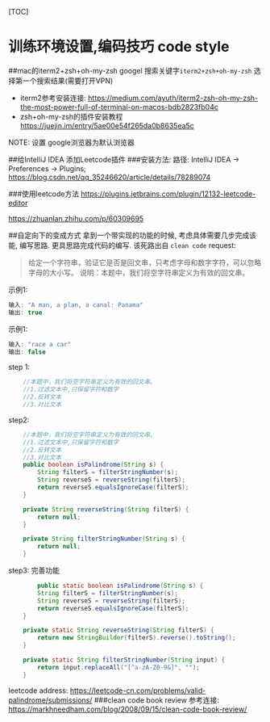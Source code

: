 [TOC]

# 训练环境设置,编码技巧 code style

##mac的iterm2+zsh+oh-my-zsh
googel 搜索关键字`iterm2+zsh+oh-my-zsh` 选择第一个搜索结果(需要打开VPN)
* iterm2参考安装连接: https://medium.com/ayuth/iterm2-zsh-oh-my-zsh-the-most-power-full-of-terminal-on-macos-bdb2823fb04c 
* zsh+oh-my-zsh的插件安装教程  https://juejin.im/entry/5ae00e54f265da0b8635ea5c

NOTE: 设置 google浏览器为默认浏览器

##给IntelliJ IDEA 添加Leetcode插件
###安装方法:
路径: IntelliJ IDEA -> Preferences -> Plugins;
https://blog.csdn.net/qq_35246620/article/details/78289074

###使用leetcode方法
https://plugins.jetbrains.com/plugin/12132-leetcode-editor

https://zhuanlan.zhihu.com/p/60309695

##自定向下的变成方式
拿到一个带实现的功能的时候, 考虑具体需要几步完成该能, 编写思路. 更具思路完成代码的编写.
该死路出自 `clean code` 
request:
> 给定一个字符串，验证它是否是回文串，只考虑字母和数字字符，可以忽略字母的大小写。
说明：本题中，我们将空字符串定义为有效的回文串。

示例1:
```java
输入: "A man, a plan, a canal: Panama"
输出: true
```
示例1:
```java
输入: "race a car"
输出: false
```

step 1:
```java
    //本题中，我们将空字符串定义为有效的回文串。
    //1.过滤文本中,只保留字符和数字
    //2.反转文本
    //3.对比文本
```

step2:
```java
    //本题中，我们将空字符串定义为有效的回文串。
    //1.过滤文本中,只保留字符和数字
    //2.反转文本
    //3.对比文本
    public boolean isPalindrome(String s) {
        String filterS = filterStringNumber(s);
        String reverseS = reverseString(filterS);
        return reverseS.equalsIgnoreCase(filterS);
    }

    private String reverseString(String filterS) {
        return null;
    }

    private String filterStringNumber(String s) {
        return null;
    }
```

step3: 完善功能
```java
		public static boolean isPalindrome(String s) {
        String filterS = filterStringNumber(s);
        String reverseS = reverseString(filterS);
        return reverseS.equalsIgnoreCase(filterS);
    }

    private static String reverseString(String filterS) {
        return new StringBuilder(filterS).reverse().toString();
    }

    private static String filterStringNumber(String input) {
        return input.replaceAll("[^a-zA-Z0-9&]", "");
    }
```
leetcode address: https://leetcode-cn.com/problems/valid-palindrome/submissions/
###clean code book review
参考连接: https://markhneedham.com/blog/2008/09/15/clean-code-book-review/


